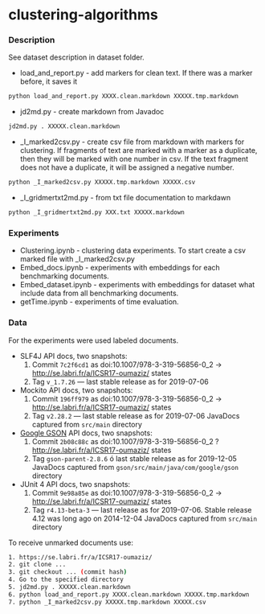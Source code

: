 # clustering-algorithms

### Description
See dataset description in dataset folder.

* load_and_report.py - add markers for clean text. If there was a marker before, it saves it
```sh
python load_and_report.py XXXX.clean.markdown XXXXX.tmp.markdown
```
* jd2md.py - create markdown from Javadoc
```sh
jd2md.py . XXXXX.clean.markdown
```
* _I_marked2csv.py - create csv file from markdown with markers for clustering. If fragments of text are marked with a marker as a duplicate, then they will be marked with one number in csv. If the text fragment does not have a duplicate, it will be assigned a negative number.
```sh
python _I_marked2csv.py XXXXX.tmp.markdown XXXXX.csv
```
* _I_gridmertxt2md.py - from txt file documentation to markdawn
```sh
python _I_gridmertxt2md.py XXX.txt XXXXX.markdown
```

### Experiments

* Clustering.ipynb - clustering data experiments. To start create a csv marked file with _I_marked2csv.py
* Embed_docs.ipynb - experiments with embeddings for each benchmarking documents. 
* Embed_dataset.ipynb - experiments with embeddings for dataset what include data from all benchmarking documents. 
* getTime.ipynb - experiments of time evaluation.



### Data
For the experiments were used labeled documents.
* SLF4J API docs, two snapshots:
    1. Commit `7c2f6cd1` as doi:10.1007/978-3-319-56856-0_2 → http://se.labri.fr/a/ICSR17-oumaziz/ states
    2. Tag `v_1.7.26` — last stable release as for 2019-07-06
* Mockito API docs, two snapshots:
    1. Commit `196ff979` as doi:10.1007/978-3-319-56856-0_2 → http://se.labri.fr/a/ICSR17-oumaziz/ states
    2. Tag `v2.28.2` — last stable release as for 2019-07-06
    JavaDocs captured from `src/main` directory
* [Google GSON](https://github.com/google/gson) API docs, two snapshots:
    1. Commit `2b08c88c` as doi:10.1007/978-3-319-56856-0_2 ? http://se.labri.fr/a/ICSR17-oumaziz/ states
    2. Tag `gson-parent-2.8.6` ó last stable release as for 2019-12-05
    JavaDocs captured from `gson/src/main/java/com/google/gson` directory
* JUnit 4 API docs, two snapshots:
    1. Commit `9e98a85e` as doi:10.1007/978-3-319-56856-0_2 → http://se.labri.fr/a/ICSR17-oumaziz/ states
    2. Tag `r4.13-beta-3` — last release as for 2019-07-06. Stable release 4.12 was long ago on 2014-12-04
    JavaDocs captured from `src/main` directory

To receive unmarked documents use:
```sh
1. https://se.labri.fr/a/ICSR17-oumaziz/
2. git clone ...
3. git checkout ... (commit hash)
4. Go to the specified directory
5. jd2md.py . XXXXX.clean.markdown
6. python load_and_report.py XXXX.clean.markdown XXXXX.tmp.markdown
7. python _I_marked2csv.py XXXXX.tmp.markdown XXXXX.csv
```
